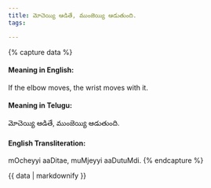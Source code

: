 ```yaml
---
title: మోచెయ్యి ఆడితే, ముంజెయ్యి ఆడుతుంది.
tags:

---
```


{% capture data %}
#### Meaning in English:
If the elbow moves, the wrist moves with it.

#### Meaning in Telugu:
మోచెయ్యి ఆడితే, ముంజెయ్యి ఆడుతుంది.

#### English Transliteration:
mOcheyyi aaDitae, muMjeyyi aaDutuMdi.
{% endcapture %}

<div class="notice">{{ data | markdownify }}</div>

